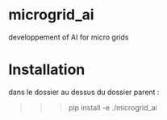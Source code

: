 # microgrid_ai
developpement of AI for micro grids 


Installation
============

dans le dossier au dessus du dossier parent :

>>> pip install -e ./microgrid_ai
